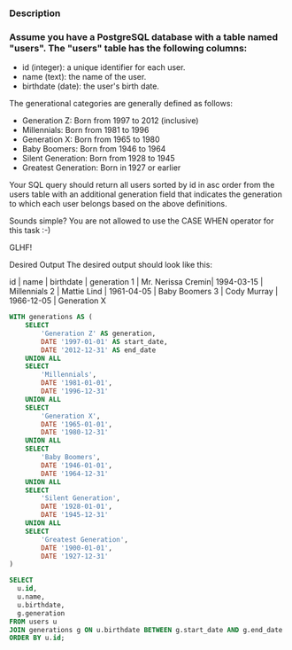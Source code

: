 ### Description

### Assume you have a PostgreSQL database with a table named "users". The "users" table has the following columns:
- id (integer): a unique identifier for each user.
- name (text): the name of the user.
- birthdate (date): the user's birth date.

The generational categories are generally defined as follows:
- Generation Z: Born from 1997 to 2012 (inclusive)
- Millennials: Born from 1981 to 1996
- Generation X: Born from 1965 to 1980
- Baby Boomers: Born from 1946 to 1964
- Silent Generation: Born from 1928 to 1945
- Greatest Generation: Born in 1927 or earlier

Your SQL query should return all users sorted by id in asc order from the users table with an additional generation field that indicates the generation to which each user belongs based on the above definitions.

Sounds simple? You are not allowed to use the CASE WHEN operator for this task :-)

GLHF!

Desired Output
The desired output should look like this:

id	|       name        | birthdate	 | generation
1	| Mr. Nerissa Cremin| 1994-03-15 | Millennials
2	| Mattie Lind	    | 1961-04-05 | Baby Boomers
3	| Cody Murray	    | 1966-12-05 | Generation X

```sql
WITH generations AS (
    SELECT 
        'Generation Z' AS generation, 
        DATE '1997-01-01' AS start_date, 
        DATE '2012-12-31' AS end_date
    UNION ALL
    SELECT 
        'Millennials', 
        DATE '1981-01-01', 
        DATE '1996-12-31'
    UNION ALL
    SELECT 
        'Generation X', 
        DATE '1965-01-01', 
        DATE '1980-12-31'
    UNION ALL
    SELECT 
        'Baby Boomers', 
        DATE '1946-01-01', 
        DATE '1964-12-31'
    UNION ALL
    SELECT 
        'Silent Generation', 
        DATE '1928-01-01', 
        DATE '1945-12-31'
    UNION ALL
    SELECT 
        'Greatest Generation', 
        DATE '1900-01-01',
        DATE '1927-12-31'
)

SELECT
  u.id,
  u.name,
  u.birthdate,
  g.generation
FROM users u
JOIN generations g ON u.birthdate BETWEEN g.start_date AND g.end_date
ORDER BY u.id;
```